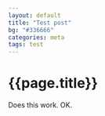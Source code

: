 ```yaml
---
layout: default
title: "Test post"
bg: "#336666"
categories: meta
tags: test
---
```

# {{page.title}}

Does this work.
OK.
